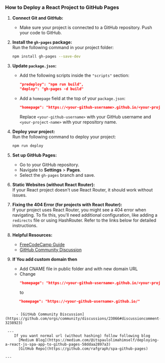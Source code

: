 

### How to Deploy a React Project to GitHub Pages

1. **Connect Git and GitHub:**
    
    - Make sure your project is connected to a GitHub repository. Push your code to GitHub.
2. **Install the `gh-pages` package:**  
    Run the following command in your project folder:
    
    ```bash
    npm install gh-pages --save-dev
    ```
    
3. **Update `package.json`:**
    
    - Add the following scripts inside the `"scripts"` section:
        
        ```json
        "predeploy": "npm run build",
        "deploy": "gh-pages -d build"
        ```
        
    - Add a `homepage` field at the top of your `package.json`:
        
        ```json
        "homepage": "https://<your-github-username>.github.io/<your-project-name>/"
        ```
        
        Replace `<your-github-username>` with your GitHub username and `<your-project-name>` with your repository name.
4. **Deploy your project:**  
    Run the following command to deploy your project:
    
    ```bash
    npm run deploy
    ```
    
5. **Set up GitHub Pages:**
    
    - Go to your GitHub repository.
    - Navigate to **Settings** > **Pages**.
    - Select the `gh-pages` branch and save.
6. **Static Websites (without React Router):**  
    If your React project doesn't use React Router, it should work without issues.
    
7. **Fixing the 404 Error (for projects with React Router):**  
    If your project uses React Router, you might see a 404 error when navigating. To fix this, you'll need additional configuration, like adding a `redirects` file or using HashRouter. Refer to the links below for detailed instructions.
    
8. **Helpful Resources:**
    
    - [FreeCodeCamp Guide](https://www.freecodecamp.org/news/deploy-a-react-app-to-github-pages/)
    - [GitHub Community Discussion](https://github.com/community/community/discussions/22392#discussioncomment-10697248)
    
9. **If You add custom domain then**
     -  Add CNAME file in public folder and with new domain URL
     - Change  
         ```json
        "homepage": "https://<your-github-username>.github.io/<your-project-name>/"
        ```
          to 
      ```json
         "homepage": "https://<your-github-username>.github.io/"
```

     - [GitHub Community Discussion](https://github.com/orgs/community/discussions/23066#discussioncomment-3238923)

 ---
    If you want normal url (without hashing) follow following blog
      [Medium Blog](https://medium.com/@itspaulolimahimself/deploying-a-react-js-spa-app-to-github-pages-58ddaa2897a3)
      [GitHub Repo](https://github.com/rafgraph/spa-github-pages)

---
